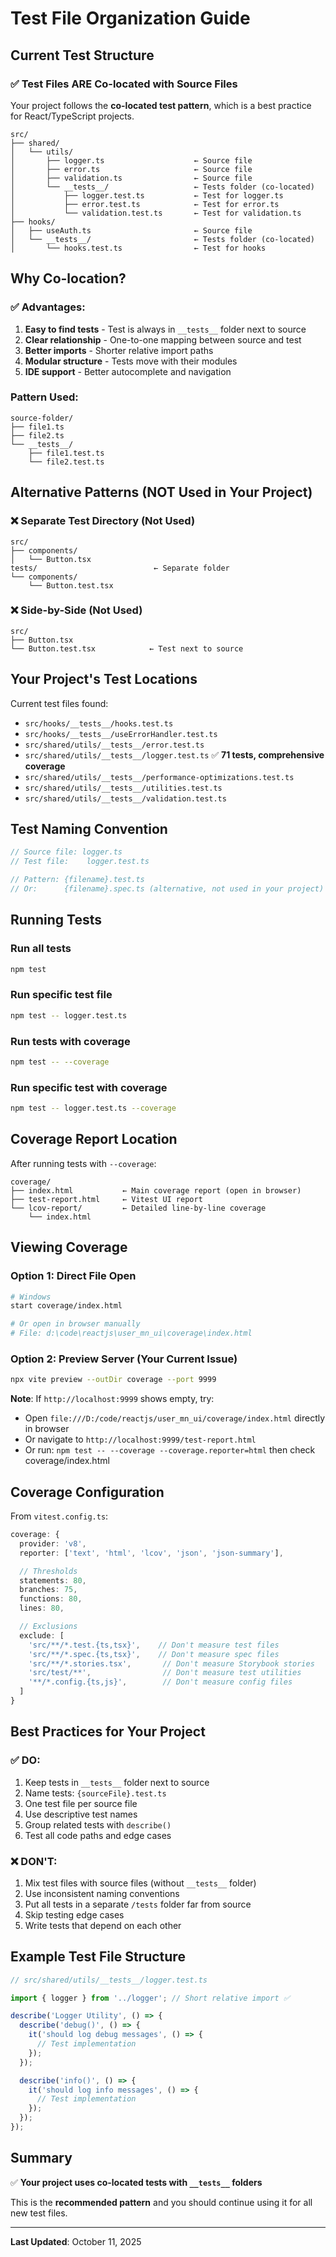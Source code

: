 # Test File Organization Guide

## Current Test Structure

### ✅ Test Files ARE Co-located with Source Files

Your project follows the **co-located test pattern**, which is a best practice for React/TypeScript projects.

```
src/
├── shared/
│   └── utils/
│       ├── logger.ts                    ← Source file
│       ├── error.ts                     ← Source file
│       ├── validation.ts                ← Source file
│       └── __tests__/                   ← Tests folder (co-located)
│           ├── logger.test.ts           ← Test for logger.ts
│           ├── error.test.ts            ← Test for error.ts
│           └── validation.test.ts       ← Test for validation.ts
├── hooks/
│   ├── useAuth.ts                       ← Source file
│   └── __tests__/                       ← Tests folder (co-located)
│       └── hooks.test.ts                ← Test for hooks
```

## Why Co-location?

### ✅ Advantages:

1. **Easy to find tests** - Test is always in `__tests__` folder next to source
2. **Clear relationship** - One-to-one mapping between source and test
3. **Better imports** - Shorter relative import paths
4. **Modular structure** - Tests move with their modules
5. **IDE support** - Better autocomplete and navigation

### Pattern Used:

```
source-folder/
├── file1.ts
├── file2.ts
└── __tests__/
    ├── file1.test.ts
    └── file2.test.ts
```

## Alternative Patterns (NOT Used in Your Project)

### ❌ Separate Test Directory (Not Used)

```
src/
├── components/
│   └── Button.tsx
tests/                          ← Separate folder
└── components/
    └── Button.test.tsx
```

### ❌ Side-by-Side (Not Used)

```
src/
├── Button.tsx
└── Button.test.tsx            ← Test next to source
```

## Your Project's Test Locations

Current test files found:

- `src/hooks/__tests__/hooks.test.ts`
- `src/hooks/__tests__/useErrorHandler.test.ts`
- `src/shared/utils/__tests__/error.test.ts`
- `src/shared/utils/__tests__/logger.test.ts` ✅ **71 tests, comprehensive coverage**
- `src/shared/utils/__tests__/performance-optimizations.test.ts`
- `src/shared/utils/__tests__/utilities.test.ts`
- `src/shared/utils/__tests__/validation.test.ts`

## Test Naming Convention

```typescript
// Source file: logger.ts
// Test file:    logger.test.ts

// Pattern: {filename}.test.ts
// Or:      {filename}.spec.ts (alternative, not used in your project)
```

## Running Tests

### Run all tests

```bash
npm test
```

### Run specific test file

```bash
npm test -- logger.test.ts
```

### Run tests with coverage

```bash
npm test -- --coverage
```

### Run specific test with coverage

```bash
npm test -- logger.test.ts --coverage
```

## Coverage Report Location

After running tests with `--coverage`:

```
coverage/
├── index.html           ← Main coverage report (open in browser)
├── test-report.html     ← Vitest UI report
└── lcov-report/         ← Detailed line-by-line coverage
    └── index.html
```

## Viewing Coverage

### Option 1: Direct File Open

```bash
# Windows
start coverage/index.html

# Or open in browser manually
# File: d:\code\reactjs\user_mn_ui\coverage\index.html
```

### Option 2: Preview Server (Your Current Issue)

```bash
npx vite preview --outDir coverage --port 9999
```

**Note**: If `http://localhost:9999` shows empty, try:

- Open `file:///D:/code/reactjs/user_mn_ui/coverage/index.html` directly in browser
- Or navigate to `http://localhost:9999/test-report.html`
- Or run: `npm test -- --coverage --coverage.reporter=html` then check coverage/index.html

## Coverage Configuration

From `vitest.config.ts`:

```typescript
coverage: {
  provider: 'v8',
  reporter: ['text', 'html', 'lcov', 'json', 'json-summary'],

  // Thresholds
  statements: 80,
  branches: 75,
  functions: 80,
  lines: 80,

  // Exclusions
  exclude: [
    'src/**/*.test.{ts,tsx}',    // Don't measure test files
    'src/**/*.spec.{ts,tsx}',    // Don't measure spec files
    'src/**/*.stories.tsx',       // Don't measure Storybook stories
    'src/test/**',                // Don't measure test utilities
    '**/*.config.{ts,js}',        // Don't measure config files
  ]
}
```

## Best Practices for Your Project

### ✅ DO:

1. Keep tests in `__tests__` folder next to source
2. Name tests: `{sourceFile}.test.ts`
3. One test file per source file
4. Use descriptive test names
5. Group related tests with `describe()`
6. Test all code paths and edge cases

### ❌ DON'T:

1. Mix test files with source files (without `__tests__` folder)
2. Use inconsistent naming conventions
3. Put all tests in a separate `/tests` folder far from source
4. Skip testing edge cases
5. Write tests that depend on each other

## Example Test File Structure

```typescript
// src/shared/utils/__tests__/logger.test.ts

import { logger } from '../logger'; // Short relative import ✅

describe('Logger Utility', () => {
  describe('debug()', () => {
    it('should log debug messages', () => {
      // Test implementation
    });
  });

  describe('info()', () => {
    it('should log info messages', () => {
      // Test implementation
    });
  });
});
```

## Summary

✅ **Your project uses co-located tests with `__tests__` folders**

This is the **recommended pattern** and you should continue using it for all new test files.

---

**Last Updated**: October 11, 2025
